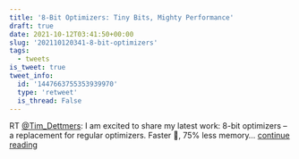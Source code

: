 ```yaml
---
title: '8-Bit Optimizers: Tiny Bits, Mighty Performance'
draft: true
date: 2021-10-12T03:41:50+00:00
slug: '202110120341-8-bit-optimizers'
tags:
  - tweets
is_tweet: true
tweet_info:
  id: '1447663755353939970'
  type: 'retweet'
  is_thread: False
---
```




RT [@Tim_Dettmers](https://x.com/Tim_Dettmers): I am excited to share my latest work: 8-bit optimizers – a replacement for regular optimizers. Faster 🚀, 75% less memory… [continue reading](https://x.com/sytelus/status/1447663755353939970)
